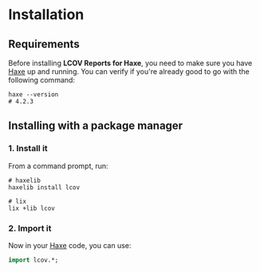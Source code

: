 # Installation

## Requirements
Before installing **LCOV Reports for Haxe**, you need to make sure you have [Haxe](https://haxe.org) up and running.
You can verify if you're already good to go with the following command:

```shell
haxe --version
# 4.2.3
```

## Installing with a package manager

### 1. Install it
From a command prompt, run:

```shell
# haxelib
haxelib install lcov

# lix
lix +lib lcov
```

### 2. Import it
Now in your [Haxe](https://haxe.org) code, you can use:

```haxe
import lcov.*;
```
